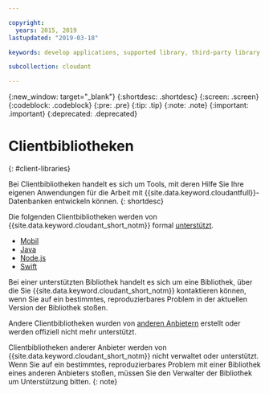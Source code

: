 ```yaml
---

copyright:
  years: 2015, 2019
lastupdated: "2019-03-18"

keywords: develop applications, supported library, third-party library

subcollection: cloudant

---
```


{:new_window: target="_blank"}
{:shortdesc: .shortdesc}
{:screen: .screen}
{:codeblock: .codeblock}
{:pre: .pre}
{:tip: .tip}
{:note: .note}
{:important: .important}
{:deprecated: .deprecated}

<!-- Acrolinx: 2017-05-10 -->

# Clientbibliotheken
{: #client-libraries}

Bei Clientbibliotheken handelt es sich um Tools, mit deren Hilfe Sie Ihre eigenen Anwendungen
für die Arbeit mit {{site.data.keyword.cloudantfull}}-Datenbanken entwickeln können.
{: shortdesc}

Die folgenden Clientbibliotheken werden von {{site.data.keyword.cloudant_short_notm}} formal [unterstützt](/docs/services/Cloudant?topic=cloudant-supported-client-libraries#supported-client-libraries).

-	[Mobil](/docs/services/Cloudant?topic=cloudant-supported-client-libraries#mobile)
-	[Java](/docs/services/Cloudant?topic=cloudant-supported-client-libraries#java)
-	[Node.js](/docs/services/Cloudant?topic=cloudant-supported-client-libraries#node-js)
-	[Swift](/docs/services/Cloudant?topic=cloudant-supported-client-libraries#swift)

Bei einer unterstützten Bibliothek handelt es sich um eine Bibliothek, über die Sie {{site.data.keyword.cloudant_short_notm}}
kontaktieren können, wenn Sie auf ein bestimmtes, reproduzierbares Problem in der aktuellen Version der Bibliothek stoßen.

Andere Clientbibliotheken wurden von
[anderen Anbietern](/docs/services/Cloudant?topic=cloudant-third-party-client-libraries#third-party-client-libraries) erstellt oder werden offiziell nicht mehr unterstützt.

Clientbibliotheken anderer Anbieter werden von {{site.data.keyword.cloudant_short_notm}} nicht verwaltet oder unterstützt. Wenn Sie auf ein bestimmtes, reproduzierbares Problem mit einer Bibliothek eines anderen Anbieters stoßen, müssen Sie den Verwalter der Bibliothek um Unterstützung bitten.
{: note}

